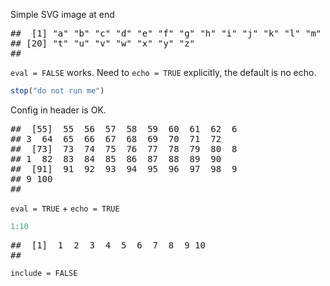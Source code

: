 
Simple SVG image at end

<div class="asciicast">

<pre>
##  [1] "a" "b" "c" "d" "e" "f" "g" "h" "i" "j" "k" "l" "m" "n" "o" "p" "q" "r" "s"                    
## [20] "t" "u" "v" "w" "x" "y" "z"                                                                    
##                                                                                                     
</pre>

</div>

`eval = FALSE` works. Need to `echo = TRUE` explicitly, the default is
no echo.

``` r
stop("do not run me")
```

Config in header is OK.

<div class="asciicast">

<pre>
##  [55]  55  56  57  58  59  60  61  62  6
## 3  64  65  66  67  68  69  70  71  72   
##  [73]  73  74  75  76  77  78  79  80  8
## 1  82  83  84  85  86  87  88  89  90   
##  [91]  91  92  93  94  95  96  97  98  9
## 9 100                                   
##                                         
</pre>

</div>

`eval = TRUE` + `echo = TRUE`

``` r
1:10
```

<div class="asciicast">

<pre>
##  [1]  1  2  3  4  5  6  7  8  9 10                                                                  
##                                                                                                     
</pre>

</div>

`include = FALSE`
